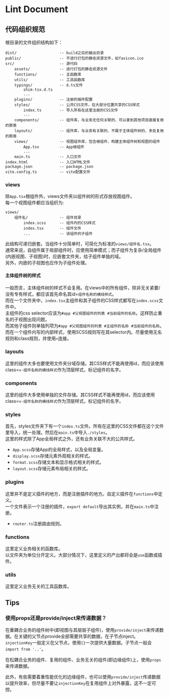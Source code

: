 # Lint Document
## 代码组织规范
根目录的文件组织结构如下：
```
dist/                   -- build之后的输出目录
public/                 -- 不进行打包的静态资源文件，如favicon.ico
src/                    -- 源代码
    assets/             -- 进行打包的静态资源文件
    functions/          -- 主函数库
    utils/              -- 工具函数库
    typings/            -- d.ts文件
        shim-tsx.d.ts
        ...
    plugins/            -- 注册的插件配置
    styles/             -- 公共CSS文件，在大部分位置共享的CSS样式
        index.ts        -- 导入所有在这里注册的CSS文件
        ...
    components/         -- 组件库，与业务无任何关联的、可以拿到其他项目直接复用的那类
    layouts/            -- 组件库，与业务有关联的、不属于主体组件树的、多处复用的那类
    views/              -- 视图组件库，包含根组件、构建主体组件树和视图的组件
        App.tsx         -- App根组件
        ...
    main.ts             -- 入口文件
index.html              -- 入口HTML文件
package.json            -- package.json
vite.config.ts          -- vite配置文件
```
### views
除`App.tsx`根组件外，views文件夹以组件树的形式存放视图组件。  
每一个视图组件都应当组织为:
```
views/
    组件名/              -- 组件目录
        index.scss      -- 组件内的CSS样式
        index.tsx       -- 组件文件
        ...             -- 该组件的子组件
```
此结构可递归嵌套。当组件十分简单时，可简化为标准的`views/组件名.tsx`。  
通常来说，自组件属于局部组件时，应使用简单模式；而子组件为复杂/全局组件(内嵌视图、子视图)时，应嵌套文件夹，给子组件单独的域。  
另外，内嵌的子视图也应作为子组件处理。
#### 主体组件树的样式
一般而言，主体组件树的样式不会复用。在views中的所有组件，除非无关紧要/没有专有样式，都应该首先命名其id=`组件名称的横线样式`。  
而在一个文件夹中，`index.tsx`主组件和其子组件的CSS样式都写在`index.scss`文件中。  
主组件的css selector应该为`#app #父视图组件的列表 #当前组件的名称`。这样防止重名的子视图出现问题。  
而其他子组件则单独列项为`#app #父视图组件的列表 #主组件的名称 #当前组件的名称`。  
而在一个组件内写的内部样式，使用SCSS规则写在其selector内。尽量使用无名规则和class规则，并使用`>`连接。
### layouts
这里的组件大多也要使用文件夹分域存储。其CSS样式不能再使用id，而应该使用class=`v-组件名称的横线样式`作为顶层样式，标记组件的名字。
### components
这里的组件大多使用单独的文件存储。其CSS样式不能再使用id，而应该使用class=`v-组件名称的横线样式`作为顶层样式，标记组件的名字。
### styles
首先，styles文件夹下有一个`index.ts`文件。所有在这里的CSS文件都在这个文件里导入，统一处理。然后在`main.ts`中导入`./styles`。  
这里的样式除了App全局样式之外，还有业务关联不大的公共样式。
* `App.scss`存储App的全局样式，以及全局变量。
* `display.scss`存储元素外观相关的样式。
* `format.scss`存储文本和显示格式相关的样式。
* `layout.scss`存储元素布局相关的样式。
### plugins
这里并不是定义插件的地方，而是注册插件的地方。自定义插件在`functions`中定义。  
一个文件表示一个注册的插件，`export default`导出其实例，并在`main.ts`中注册。  
* `router.ts`注册路由规则。
### functions
这里定义业务相关的函数库。  
以文件夹为单位分开定义。大部分情况下，这里定义的产出都将会是`use`函数或插件。
### utils
这里定义业务无关的工具函数库。

## Tips
### 使用props还是provide/inject来传递数据？
在重耦合业务的组件树中(即视图与其层层子组件)，使用`provide/inject`来传递数据。在关键的父节点provide全部需要共享的数据，在子节点inject。`injectionKey`一般定义在父节点，使用`{}`一次提供大量数据。子节点一般会`import from '..'`。

在松耦合业务的组件、复用的组件、业务无关的组件(即边缘组件)上，使用`props`来传递数据。

此外，有些需要着重性能优化的边缘组件，也可以使用`provide/inject`传递数据以提升效率，但尽量不要让`injectionKey`在复用组件上对外暴露，这不一定可控。